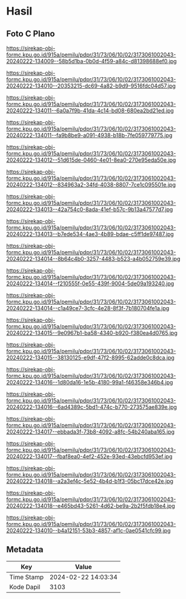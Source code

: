 # Hasil

## Foto C Plano

https://sirekap-obj-formc.kpu.go.id/915a/pemilu/pdpr/31/73/06/10/02/3173061002043-20240222-134009--58b5d1ba-0b0d-4f59-a84c-d81398688ef0.jpg

https://sirekap-obj-formc.kpu.go.id/915a/pemilu/pdpr/31/73/06/10/02/3173061002043-20240222-134010--20353215-dc69-4a82-b9d9-9516fdc04d57.jpg

https://sirekap-obj-formc.kpu.go.id/915a/pemilu/pdpr/31/73/06/10/02/3173061002043-20240222-134011--6a0a7f9b-41da-4c14-bd08-680ea2bd21ed.jpg

https://sirekap-obj-formc.kpu.go.id/915a/pemilu/pdpr/31/73/06/10/02/3173061002043-20240222-134011--fa9b8be9-a091-4938-b18b-7fe059779775.jpg

https://sirekap-obj-formc.kpu.go.id/915a/pemilu/pdpr/31/73/06/10/02/3173061002043-20240222-134012--51d615de-0460-4e01-8ea0-270e95eda50e.jpg

https://sirekap-obj-formc.kpu.go.id/915a/pemilu/pdpr/31/73/06/10/02/3173061002043-20240222-134012--834963a2-34fd-4038-8807-7ce1c095501e.jpg

https://sirekap-obj-formc.kpu.go.id/915a/pemilu/pdpr/31/73/06/10/02/3173061002043-20240222-134013--42a754c0-8ada-41ef-b57c-9b13a47577d7.jpg

https://sirekap-obj-formc.kpu.go.id/915a/pemilu/pdpr/31/73/06/10/02/3173061002043-20240222-134013--b7ede534-4ae3-4b89-bdae-c5ff1de97487.jpg

https://sirekap-obj-formc.kpu.go.id/915a/pemilu/pdpr/31/73/06/10/02/3173061002043-20240222-134014--8b64c4b0-3257-4483-b523-a4b052759e39.jpg

https://sirekap-obj-formc.kpu.go.id/915a/pemilu/pdpr/31/73/06/10/02/3173061002043-20240222-134014--f210555f-0e55-439f-9004-5de09a193240.jpg

https://sirekap-obj-formc.kpu.go.id/915a/pemilu/pdpr/31/73/06/10/02/3173061002043-20240222-134014--c1a49ce7-3cfc-4e28-8f3f-7b180704fe1a.jpg

https://sirekap-obj-formc.kpu.go.id/915a/pemilu/pdpr/31/73/06/10/02/3173061002043-20240222-134015--9e0967b1-ba58-4340-b920-f380ea4d0765.jpg

https://sirekap-obj-formc.kpu.go.id/915a/pemilu/pdpr/31/73/06/10/02/3173061002043-20240222-134015--38130125-e9df-47f2-8995-62adde0c8dca.jpg

https://sirekap-obj-formc.kpu.go.id/915a/pemilu/pdpr/31/73/06/10/02/3173061002043-20240222-134016--1d80da16-1e5b-4180-99a1-f46358e346b4.jpg

https://sirekap-obj-formc.kpu.go.id/915a/pemilu/pdpr/31/73/06/10/02/3173061002043-20240222-134016--6ad4389c-5bd1-474c-b770-273575ae839e.jpg

https://sirekap-obj-formc.kpu.go.id/915a/pemilu/pdpr/31/73/06/10/02/3173061002043-20240222-134017--ebbada3f-73b8-4092-a8fc-54b240aba165.jpg

https://sirekap-obj-formc.kpu.go.id/915a/pemilu/pdpr/31/73/06/10/02/3173061002043-20240222-134017--fbaf8ea0-4ef2-452e-93ed-43ebcfd953ef.jpg

https://sirekap-obj-formc.kpu.go.id/915a/pemilu/pdpr/31/73/06/10/02/3173061002043-20240222-134018--a2a3ef4c-5e52-4b4d-b1f3-05bc17dce42e.jpg

https://sirekap-obj-formc.kpu.go.id/915a/pemilu/pdpr/31/73/06/10/02/3173061002043-20240222-134018--e465bd43-5261-4d62-be9a-2b2f5fdb18e4.jpg

https://sirekap-obj-formc.kpu.go.id/915a/pemilu/pdpr/31/73/06/10/02/3173061002043-20240222-134010--b4a12151-53b3-4857-af1c-0ae0541cfc99.jpg


## Metadata

| Key        | Value               |
| ---------- | ------------------- |
| Time Stamp | 2024-02-22 14:03:34 |
| Kode Dapil | 3103                |



